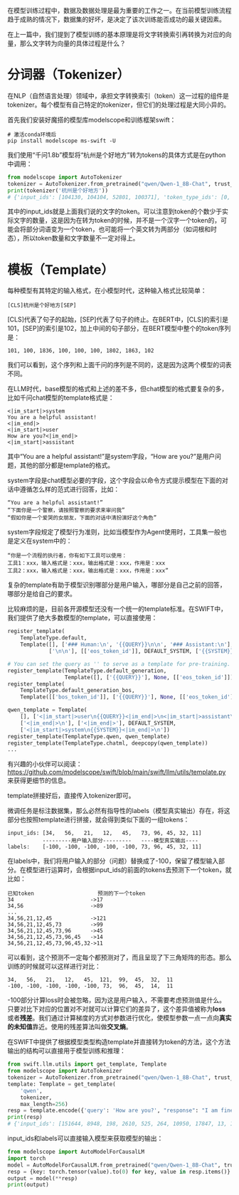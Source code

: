 在模型训练过程中，数据及数据处理是最为重要的工作之一。在当前模型训练流程趋于成熟的情况下，数据集的好坏，是决定了该次训练能否成功的最关键因素。

在上一篇中，我们提到了模型训练的基本原理是将文字转换索引再转换为对应的向量，那么文字转为向量的具体过程是什么？

# 分词器（Tokenizer）

在NLP（自然语言处理）领域中，承担文字转换索引（token）这一过程的组件是tokenizer。每个模型有自己特定的tokenizer，但它们的处理过程是大同小异的。

首先我们安装好魔搭的模型库modelscope和训练框架swift：

```shell
# 激活conda环境后
pip install modelscope ms-swift -U
```

我们使用“千问1.8b”模型将“杭州是个好地方”转为tokens的具体方式是在python中调用：

```python
from modelscope import AutoTokenizer
tokenizer = AutoTokenizer.from_pretrained("qwen/Qwen-1_8B-Chat", trust_remote_code=True)
print(tokenizer('杭州是个好地方'))
# {'input_ids': [104130, 104104, 52801, 100371], 'token_type_ids': [0, 0, 0, 0], 'attention_mask': [1, 1, 1, 1]}
```

其中的input_ids就是上面我们说的文字的token。可以注意到token的个数少于实际文字的数量，这是因为在转为token的时候，并不是一个汉字一个token的，可能会将部分词语变为一个token，也可能将一个英文转为两部分（如词根和时态），所以token数量和文字数量不一定对得上。

# 模板（Template）

每种模型有其特定的输入格式，在小模型时代，这种输入格式比较简单：

```text
[CLS]杭州是个好地方[SEP]
```

[CLS]代表了句子的起始，[SEP]代表了句子的终止。在BERT中，[CLS]的索引是101，[SEP]的索引是102，加上中间的句子部分，在BERT模型中整个的token序列是：

```text
101, 100, 1836, 100, 100, 100, 1802, 1863, 102
```

我们可以看到，这个序列和上面千问的序列是不同的，这是因为这两个模型的词表不同。

在LLM时代，base模型的格式和上述的差不多，但chat模型的格式要复杂的多，比如千问chat模型的template格式是：

```text
<|im_start|>system
You are a helpful assistant!
<|im_end|>
<|im_start|>user
How are you?<|im_end|>
<|im_start|>assistant
```

其中“You are a helpful assistant!”是system字段，“How are you?”是用户问题，其他的部分都是template的格式。

system字段是chat模型必要的字段，这个字段会以命令方式提示模型在下面的对话中遵循怎么样的范式进行回答，比如：

```text
“You are a helpful assistant!”
“下面你是一个警察，请按照警察的要求来审问我”
“假如你是一个爱哭的女朋友，下面的对话中清扮演好这个角色”
```

system字段规定了模型行为准则，比如当模型作为Agent使用时，工具集一般也是定义在system中的：

```text
“你是一个流程的执行者，你有如下工具可以使用：
工具1：xxx，输入格式是：xxx，输出格式是：xxx，作用是：xxx
工具2：xxx，输入格式是：xxx，输出格式是：xxx，作用是：xxx”
```

复杂的template有助于模型识别哪部分是用户输入，哪部分是自己之前的回答，哪部分是给自己的要求。

比较麻烦的是，目前各开源模型还没有一个统一的template标准。在SWIFT中，我们提供了绝大多数模型的template，可以直接使用：

```python
register_template(
    TemplateType.default,
    Template([], ['### Human:\n', '{{QUERY}}\n\n', '### Assistant:\n'],
             ['\n\n'], [['eos_token_id']], DEFAULT_SYSTEM, ['{{SYSTEM}}\n\n']))

# You can set the query as '' to serve as a template for pre-training.
register_template(TemplateType.default_generation,
                  Template([], ['{{QUERY}}'], None, [['eos_token_id']]))
register_template(
    TemplateType.default_generation_bos,
    Template([['bos_token_id']], ['{{QUERY}}'], None, [['eos_token_id']]))

qwen_template = Template(
    [], ['<|im_start|>user\n{{QUERY}}<|im_end|>\n<|im_start|>assistant\n'],
    ['<|im_end|>\n'], ['<|im_end|>'], DEFAULT_SYSTEM,
    ['<|im_start|>system\n{{SYSTEM}}<|im_end|>\n'])
register_template(TemplateType.qwen, qwen_template)
register_template(TemplateType.chatml, deepcopy(qwen_template))
...
```

有兴趣的小伙伴可以阅读：https://github.com/modelscope/swift/blob/main/swift/llm/utils/template.py 来获得更细节的信息。

template拼接好后，直接传入tokenizer即可。

微调任务是标注数据集，那么必然有指导性的labels（模型真实输出）存在，将这部分也按照template进行拼接，就会得到类似下面的一组tokens：

```text
input_ids: [34,   56,   21,   12,   45,   73, 96, 45, 32, 11]
           ---------用户输入部分---------   ----模型真实输出----
labels:    [-100, -100, -100, -100, -100, 73, 96, 45, 32, 11]
```

在labels中，我们将用户输入的部分（问题）替换成了-100，保留了模型输入部分。在模型进行运算时，会根据input_ids的前面的tokens去预测下一个token，就比如：

```text
已知token                    预测的下一个token
34                        ->17
34,56                     ->89
...
34,56,21,12,45            ->121
34,56,21,12,45,73         ->99
34,56,21,12,45,73,96      ->45
34,56,21,12,45,73,96,45   ->14
34,56,21,12,45,73,96,45,32->11
```

可以看到，这个预测不一定每个都预测对了，而且呈现了下三角矩阵的形态。那么训练的时候就可以这样进行对比：

```text
34,   56,   21,   12,   45,  121,  99,  45,  32,  11
-100, -100, -100, -100, -100, 73,  96,  45,  14,  11
```

-100部分计算loss时会被忽略，因为这是用户输入，不需要考虑预测值是什么。只要对比下对应的位置对不对就可以计算它们的差异了，这个差异值被称为**loss**或者**残差**。我们通过计算梯度的方式对参数进行优化，使模型参数一点一点向**真实的未知值**靠近。使用的残差算法叫做**交叉熵**。

在SWIFT中提供了根据模型类型构造template并直接转为token的方法，这个方法输出的结构可以直接用于模型训练和推理：

```python
from swift.llm.utils import get_template, Template
from modelscope import AutoTokenizer
tokenizer = AutoTokenizer.from_pretrained("qwen/Qwen-1_8B-Chat", trust_remote_code=True)
template: Template = get_template(
    'qwen',
    tokenizer,
    max_length=256)
resp = template.encode({'query': 'How are you?', "response": "I am fine"})[0]
print(resp)
# {'input_ids': [151644, 8948, 198, 2610, 525, 264, 10950, 17847, 13, 151645, 198, 151644, 872, 198, 4340, 525, 498, 30, 151645, 198, 151644, 77091, 198, 40, 1079, 6915, 151645], 'labels': [-100, -100, -100, -100, -100, -100, -100, -100, -100, -100, -100, -100, -100, -100, -100, -100, -100, -100, -100, -100, -100, -100, -100, 40, 1079, 6915, 151645]}
```

input_ids和labels可以直接输入模型来获取模型的输出：

```python
from modelscope import AutoModelForCausalLM
import torch
model = AutoModelForCausalLM.from_pretrained("qwen/Qwen-1_8B-Chat", trust_remote_code=True).to(0)
resp = {key: torch.tensor(value).to(0) for key, value in resp.items()}
output = model(**resp)
print(output)
```
